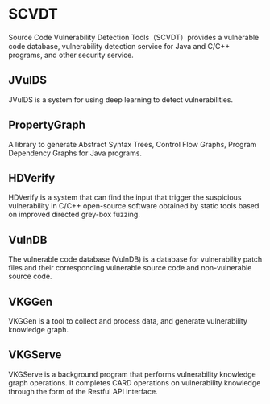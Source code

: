 # SCVDT
Source Code Vulnerability Detection Tools（SCVDT）provides a vulnerable code database, vulnerability detection service for Java and C/C++ programs, and other security service.

## JVulDS
JVulDS is a system for using deep learning to detect vulnerabilities.

## PropertyGraph
A library to generate Abstract Syntax Trees, Control Flow Graphs, Program Dependency Graphs for Java programs.

## HDVerify
HDVerify is a system that can find the input that trigger the suspicious vulnerability in C/C++ open-source software obtained by static tools based on improved directed grey-box fuzzing.

## VulnDB
The vulnerable code database (VulnDB) is a database for vulnerability patch files and their corresponding vulnerable source code and non-vulnerable source code. 

## VKGGen
VKGGen is a tool to collect and process data, and generate vulnerability knowledge graph.

## VKGServe
VKGServe is a background program that performs vulnerability knowledge graph operations. It completes CARD operations on vulnerability knowledge through the form of the Restful API interface.